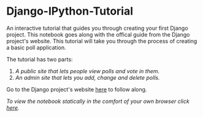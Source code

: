Django-IPython-Tutorial
=======================

An interactive tutorial that guides you through creating your first Django project. This notebook goes along with the offical guide from the Django project's website. This tutorial will take you through the process of creating a basic poll application.

The tutorial has two parts:

1. *A public site that lets people view polls and vote in them.*
2. *An admin site that lets you add, change and delete polls.* 


Go to the Django project's website [here](https://docs.djangoproject.com/en/1.2/intro/tutorial01/#intro-tutorial01) to follow along. 

*To view the notebook statically in the comfort of your own browser click [here](http://nbviewer.ipython.org/urls/raw.github.com/agconti/Django-IPython-Tutorial/master/django_tut-offical.ipynb).*

